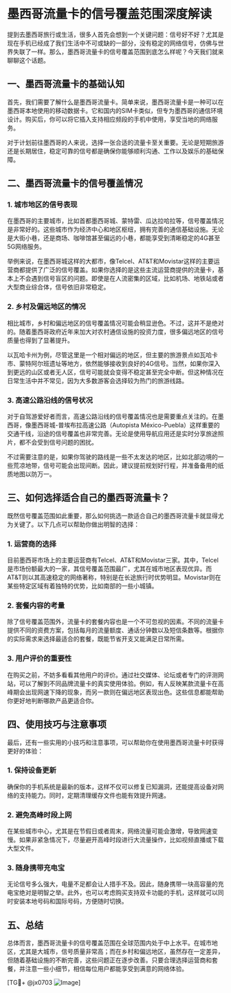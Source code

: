 # 墨西哥流量卡的信号覆盖范围深度解读

提到去墨西哥旅行或生活，很多人首先会想到一个关键问题：信号好不好？尤其是现在手机已经成了我们生活中不可或缺的一部分，没有稳定的网络信号，仿佛与世界失联了一样。那么，墨西哥流量卡的信号覆盖范围到底怎么样呢？今天我们就来聊聊这个话题。

## 一、墨西哥流量卡的基础认知

首先，我们需要了解什么是墨西哥流量卡。简单来说，墨西哥流量卡是一种可以在墨西哥本地使用的移动数据卡。它和国内的SIM卡类似，但专为墨西哥的通信环境设计。购买后，你可以将它插入支持相应频段的手机中使用，享受当地的网络服务。

对于计划前往墨西哥的人来说，选择一张合适的流量卡至关重要。无论是短期旅游还是长期居住，稳定可靠的信号都是确保你能够顺利沟通、工作以及娱乐的基础保障。

## 二、墨西哥流量卡的信号覆盖情况

### 1. **城市地区的信号表现**

在墨西哥的主要城市，比如首都墨西哥城、蒙特雷、瓜达拉哈拉等，信号覆盖情况是非常好的。这些城市作为经济中心和地区枢纽，拥有完善的通信基础设施。无论是大街小巷，还是商场、咖啡馆甚至偏远的小巷，都能享受到清晰稳定的4G甚至5G网络服务。

举例来说，在墨西哥城这样的大都市，像Telcel、AT&T和Movistar这样的主要运营商都提供了广泛的信号覆盖。如果你选择的是这些主流运营商提供的流量卡，基本上不会遇到信号盲区的问题。即使是在人流密集的区域，比如机场、地铁站或者大型商业综合体，信号依旧非常稳定。

### 2. **乡村及偏远地区的情况**

相比城市，乡村和偏远地区的信号覆盖情况可能会稍显逊色。不过，这并不是绝对的。随着墨西哥政府近年来加大对农村通信设施的投资力度，很多偏远地区的信号质量也得到了显著提升。

以瓦哈卡州为例，尽管这里是一个相对偏远的地区，但主要的旅游景点如瓦哈卡市、蒙特阿尔班遗址等地方，依然能够接收到良好的4G信号。当然，如果你深入到更远的山区或者无人区，信号可能就会变得不稳定甚至完全中断。但这种情况在日常生活中并不常见，因为大多数游客会选择较为热门的旅游线路。

### 3. **高速公路沿线的信号状况**

对于自驾游爱好者而言，高速公路沿线的信号覆盖情况也是需要重点关注的。在墨西哥，像墨西哥城-普埃布拉高速公路（Autopista México-Puebla）这样重要的交通干线，沿途的信号覆盖也非常完善。无论是使用导航应用还是实时分享旅途照片，都不会受到信号问题的困扰。

不过需要注意的是，如果你驾驶的路线是一些不太发达的地区，比如北部边境的一些荒凉地带，信号可能会出现间断。因此，建议提前规划好行程，并准备备用的纸质地图以防万一。

## 三、如何选择适合自己的墨西哥流量卡？

既然信号覆盖范围如此重要，那么如何挑选一款适合自己的墨西哥流量卡就显得尤为关键了。以下几点可以帮助你做出明智的选择：

### 1. **运营商的选择**

目前墨西哥市场上的主要运营商有Telcel、AT&T和Movistar三家。其中，Telcel是市场份额最大的一家，其信号覆盖范围最广，尤其在城市地区表现优异。而AT&T则以其高速稳定的网络著称，特别是在长途旅行时优势明显。Movistar则在某些特定区域有着独特的优势，比如南部的一些小城镇。

### 2. **套餐内容的考量**

除了信号覆盖范围外，流量卡的套餐内容也是一个不可忽视的因素。不同的流量卡提供不同的资费方案，包括每月的流量额度、通话分钟数以及短信条数等。根据你的实际需求来选择最适合的套餐，既能节省开支又能满足日常所需。

### 3. **用户评价的重要性**

在购买之前，不妨多看看其他用户的评价。通过社交媒体、论坛或者专门的评测网站，可以了解到不同品牌流量卡的真实使用体验。例如，有人反映某款流量卡在高峰期会出现网速下降的现象，而另一款则在偏远地区表现出色。这些信息都能帮助你更好地判断哪款产品更适合你。

## 四、使用技巧与注意事项

最后，还有一些实用的小技巧和注意事项，可以帮助你在使用墨西哥流量卡时获得更好的体验：

### 1. **保持设备更新**

确保你的手机系统是最新的版本，这样不仅可以修复已知漏洞，还能提高设备对网络的支持能力。同时，定期清理缓存文件也能有效提升网速。

### 2. **避免高峰时段上网**

在某些城市中心，尤其是在节假日或者周末，网络流量可能会激增，导致网速变慢。如果非紧急情况下，尽量避开高峰时段进行大流量操作，比如视频直播或下载大型文件。

### 3. **随身携带充电宝**

无论信号多么强大，电量不足都会让人措手不及。因此，随身携带一块高容量的充电宝绝对是明智之举。此外，也可以考虑购买支持双卡功能的手机，这样就可以同时安装本地号码和国际号码，方便随时切换。

## 五、总结

总体而言，墨西哥流量卡的信号覆盖范围在全球范围内处于中上水平。在城市地区，尤其是大城市，信号质量非常高；而在乡村和偏远地区，虽然存在一定差异，但随着基础设施的不断完善，这些问题正在逐步改善。只要合理选择运营商和套餐，并注意一些小细节，相信每位用户都能享受到满意的网络体验。

[TG💪+ @jx0703 ![Image](https://github.com/user-attachments/assets/dbca1d08-cadb-493c-b0ec-ad6f7a83f270)]